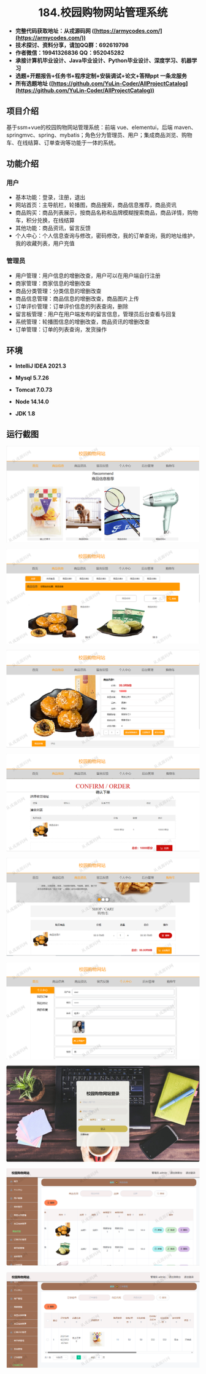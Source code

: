 <p><h1 align="center">184.校园购物网站管理系统</h1></p>

- <b>完整代码获取地址：从戎源码网 ([https://armycodes.com/](https://armycodes.com/))</b>
- <b>技术探讨、资料分享，请加QQ群：692619798</b> 
- <b>作者微信：19941326836  QQ：952045282</b> 
- <b>承接计算机毕业设计、Java毕业设计、Python毕业设计、深度学习、机器学习</b>
- <b>选题+开题报告+任务书+程序定制+安装调试+论文+答辩ppt 一条龙服务</b>
- <b>所有选题地址 ([https://github.com/YuLin-Coder/AllProjectCatalog](https://github.com/YuLin-Coder/AllProjectCatalog)) </b>

## 项目介绍
基于ssm+vue的校园购物网站管理系统：前端 vue、elementui，后端 maven、springmvc、spring、mybatis；角色分为管理员、用户；集成商品浏览、购物车、在线结算、订单查询等功能于一体的系统。

## 功能介绍

### 用户

- 基本功能：登录，注册，退出
- 网站首页：主导航栏，轮播图，商品搜索，商品信息推荐，商品资讯
- 商品购买：商品列表展示，按商品名称和品牌模糊搜索商品，商品详情，购物车，积分兑换，在线结算
- 其他功能：商品资讯，留言反馈
- 个人中心：个人信息查询与修改，密码修改，我的订单查询，我的地址维护，我的收藏列表，用户充值

### 管理员

- 用户管理：用户信息的增删改查，用户可以在用户端自行注册
- 商家管理：商家信息的增删改查
- 商品分类管理：分类信息的增删改查
- 商品信息管理：商品信息的增删改查，商品图片上传
- 订单评价管理：订单评价信息的列表查询，删除
- 留言板管理：用户在用户端发布的留言信息，管理员后台查看与回复
- 系统管理：轮播图信息的增删改查，商品资讯的增删改查
- 订单管理：订单的列表查询，发货操作

## 环境

- <b>IntelliJ IDEA 2021.3</b>

- <b>Mysql 5.7.26</b>

- <b>Tomcat 7.0.73</b>

- <b>Node 14.14.0</b>

- <b>JDK 1.8</b>

## 运行截图

![](screenshot/1.png)

![](screenshot/2.png)

![](screenshot/3.png)

![](screenshot/4.png)

![](screenshot/5.png)

![](screenshot/6.png)

![](screenshot/7.png)

![](screenshot/8.png)

![](screenshot/9.png)





